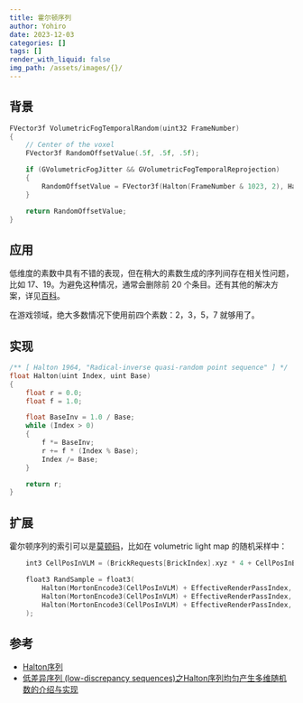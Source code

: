 ```yaml
---
title: 霍尔顿序列
author: Yohiro
date: 2023-12-03
categories: []
tags: []
render_with_liquid: false
img_path: /assets/images/{}/
---
```

## 背景

```cpp
FVector3f VolumetricFogTemporalRandom(uint32 FrameNumber)
{
    // Center of the voxel
    FVector3f RandomOffsetValue(.5f, .5f, .5f);

    if (GVolumetricFogJitter && GVolumetricFogTemporalReprojection)
    {
        RandomOffsetValue = FVector3f(Halton(FrameNumber & 1023, 2), Halton(FrameNumber & 1023, 3), Halton(FrameNumber & 1023, 5));
    }

    return RandomOffsetValue;
}
```

## 应用

低维度的素数中具有不错的表现，但在稍大的素数生成的序列间存在相关性问题，比如 17、19。为避免这种情况，通常会删除前 20 个条目。还有其他的解决方案，详见[百科](https://en.wikipedia.org/wiki/Halton_sequence)。

在游戏领域，绝大多数情况下使用前四个素数：2，3，5，7 就够用了。

## 实现

```c
/** [ Halton 1964, "Radical-inverse quasi-random point sequence" ] */
float Halton(uint Index, uint Base)
{
    float r = 0.0;
    float f = 1.0;

    float BaseInv = 1.0 / Base;
    while (Index > 0)
    {
        f *= BaseInv;
        r += f * (Index % Base);
        Index /= Base;
    }

    return r;
}
```

## 扩展

霍尔顿序列的索引可以是[莫顿码](https://en.wikipedia.org/wiki/Z-order_curve)，比如在 volumetric light map 的随机采样中：

```c
    int3 CellPosInVLM = (BrickRequests[BrickIndex].xyz * 4 + CellPosInBrick) * BrickRequests[BrickIndex].w;

    float3 RandSample = float3(
        Halton(MortonEncode3(CellPosInVLM) + EffectiveRenderPassIndex, 2), 
        Halton(MortonEncode3(CellPosInVLM) + EffectiveRenderPassIndex, 3),
        Halton(MortonEncode3(CellPosInVLM) + EffectiveRenderPassIndex, 5)
    );
```

## 参考

- [Halton序列](https://en.wikipedia.org/wiki/Halton_sequence)
- [低差异序列 (low-discrepancy sequences)之Halton序列均匀产生多维随机数的介绍与实现](https://blog.csdn.net/lr_shadow/article/details/120455297)